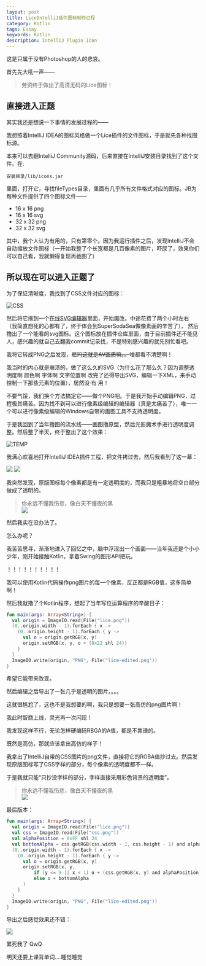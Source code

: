 ```yaml
---
layout: post
title: LiceIntelliJ插件图标制作过程
category: Kotlin
tags: Essay
keywords: Kotlin
description: IntelliJ Plugin Icon
---
```



这是只属于没有Photoshop的人的悲哀。

首先先大吼一声——

> 劳资终于做出了高清无码的Lice图标！

## 直接进入正题

其实我还是想说一下事情的发展过程的——

我想照着IntelliJ IDEA的图标风格做一个Lice插件的文件图标，于是就先各种找图标源。

本来可以去翻IntelliJ Community源码，后来直接在IntelliJ安装目录找到了这个文件。在:

```
安装目录/lib/icons.jar
```

里面，打开它，寻找fileTypes目录，里面有几乎所有文件格式对应的图标。JB为每种文件提供了四个图标文件——

+ 16 x 16 png
+ 16 x 16 svg
+ 32 x 32 png
+ 32 x 32 svg

其中，我个人认为有用的，只有第零个。因为我运行插件之后，发现IntelliJ不会自动缩放文件图标（一开始我整了个长宽都是几百像素的图片，吓尿了，效果你们可以自己看，我就懒得复现再截图了）

## 所以现在可以进入正题了

为了保证清晰度，我找到了CSS文件对应的图标：

![CSS](https://coding.net/u/ice1000/p/Images/git/raw/master/blog-img/5/css.png)

然后将它拖到一个[在线SVG编辑器](http://editor.method.ac)里面，开始魔改。中途花费了两个小时左右（我简直想死的心都有了，终于体会到SuperSodaSea做像素画的辛苦了），
然后撸出了一个能看的svg图标。这个图标放在插件仓库里面，由于目前插件还不能见人，感兴趣的就自己去翻我commit记录找，不是特别感兴趣的就先别忙看吧。

我将它转成PNG之后发现，~~尼玛这就是AV画质嘛。。~~啥都看不清楚啊！

我当时的内心就是崩溃的，做了这么久的SVG（为什么花了那么久？因为调整透明度啊 颜色啊 字体啊 文字位置啊 改完了还得导出SVG，编辑一下XML，来手动控制一下那些元素的位置），居然没·有·用！

不要气馁，我们换个方法搞定它——做个PNG吧。于是我开始手动编辑PNG，过程极其痛苦。因为找不到可以进行像素级编辑的编辑器（真是太痛苦了），唯一一个可以进行像素级编辑的Windows自带的画图工具不支持透明度。

于是我回到了当年撸图的流水线——画图撸原型，然后光影魔术手进行透明度调整。然后整了半天，终于整出了这个效果：

![TEMP](https://coding.net/u/ice1000/p/Images/git/raw/master/blog-img/5/lice.png)

我满心欢喜地打开IntelliJ IDEA插件工程，把文件拷过去，然后我看到了这一幕：

![](https://coding.net/u/ice1000/p/Images/git/raw/master/blog-img/5/0.png)
![](https://coding.net/u/ice1000/p/Images/git/raw/master/blog-img/5/1.png)

我突然发现，原版图标每个像素都是有一定透明度的，而我只是粗暴地将空白部分做成了透明的。

> 你永远不懂我伤悲，像白天不懂夜的黑 <br/> ![](https://coding.net/u/ice1000/p/Images/git/raw/master/blog-img/5/3.png)

然后我实在没办法了。

怎么办呢？

我苦苦思寻，渐渐地进入了回忆之中，脑中浮现出一个画面——当年我还是个小小少年，刚开始接触Kotlin，拿着Swing的图形API把玩。

！！！！！！！！！！

我可以使用Kotlin代码操作png图片的每一个像素，反正都是RGB值，这多简单啊！

然后我就撸了个Kotlin程序，想起了当年写位运算程序的辛酸日子：

```kotlin
fun main(args: Array<String>) {
  val origin = ImageIO.read(File("lice.png"))
  (0..origin.width - 1).forEach { x ->
    (0..origin.height - 1).forEach { y ->
      val o = origin.getRGB(x, y)
      origin.setRGB(x, y, o + (0x22 shl 24))
    }
  }
  ImageIO.write(origin, "PNG", File("lice-edited.png"))
}
```

希望它能带来改变。

然后编辑之后导出了一张几乎是透明的图片。。。。

这就很尴尬了，这也不是我想要的啊，我只是想要一张高仿的png图片啊！

我此时智商上线，灵光再一次闪现！

我发现这样不行，无论怎样硬编码RBGA的A值，都是不靠谱的。

既然是高仿，那就应该拿出高仿的样子！

我拿出了IntelliJ自带的CSS图片的png文件，直接将它的RGBA值抄过去。然后发现原版图标写了CSS字样的部分，每个像素的透明度都不一样。

于是我就只能“只抄没字样的部分，字样直接采用彩色背景的透明度”。

> 你永远不懂我伤悲，像白天不懂夜的黑 <br/> ![](https://coding.net/u/ice1000/p/Images/git/raw/master/blog-img/5/2.png)

最后版本：

```kotlin
fun main(args: Array<String>) {
  val origin = ImageIO.read(File("lice.png"))
  val css = ImageIO.read(File("css.png"))
  val alphaPosition = 0xFF shl 24
  val bottomAlpha = css.getRGB(css.width - 1, css.height - 1) and alphaPosition
  (0..origin.width - 1).forEach { x ->
    (0..origin.height - 1).forEach { y ->
      val o = origin.getRGB(x, y)
      origin.setRGB(x, y,
          if (y <= 9 || x < 1) o + (css.getRGB(x, y) and alphaPosition)
          else o + bottomAlpha
      )
    }
  }
  ImageIO.write(origin, "PNG", File("lice-edited.png"))
}
```

导出之后感觉效果还不错：

![](https://coding.net/u/ice1000/p/Images/git/raw/master/blog-img/5/4.png)

累死我了 QwQ

明天还要上课背单词....睡觉睡觉
